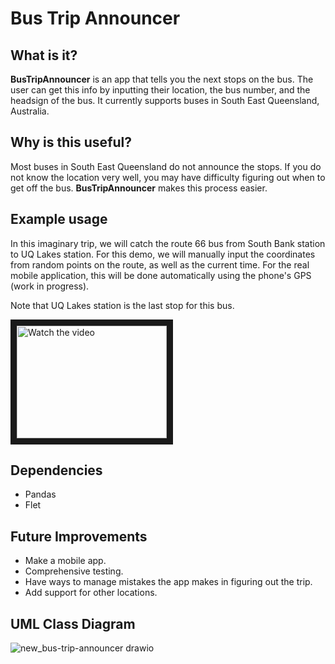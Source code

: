 # Bus Trip Announcer

## What is it?

**BusTripAnnouncer** is an app that tells you the next stops on the bus. The user can get this info by inputting their location, the bus number, and the headsign of the bus. It currently supports buses in South East Queensland, Australia.

## Why is this useful?

Most buses in South East Queensland do not announce the stops. If you do not know the location very well, you may have difficulty figuring out when to get off the bus.
**BusTripAnnouncer** makes this process easier.

## Example usage
In this imaginary trip, we will catch the route 66 bus from South Bank station to UQ Lakes station. For this demo, we will manually input the coordinates from random points on the route, as well as the current time. For the real mobile application, this will be done automatically using the phone's GPS (work in progress).

Note that UQ Lakes station is the last stop for this bus. 

<a href="http://www.youtube.com/watch?feature=player_embedded&v=gi7HnvUWSAQ" target="_blank">
 <img src="http://img.youtube.com/vi/gi7HnvUWSAQ/default.jpg" alt="Watch the video" width="240" height="180" border="10" />
</a>

## Dependencies
- Pandas
- Flet

## Future Improvements
- Make a mobile app.
- Comprehensive testing.
- Have ways to manage mistakes the app makes in figuring out the trip.
- Add support for other locations.


## UML Class Diagram

![new_bus-trip-announcer drawio](https://user-images.githubusercontent.com/101725589/218023724-4830377d-3553-4062-bef9-2160b59390b9.png)
